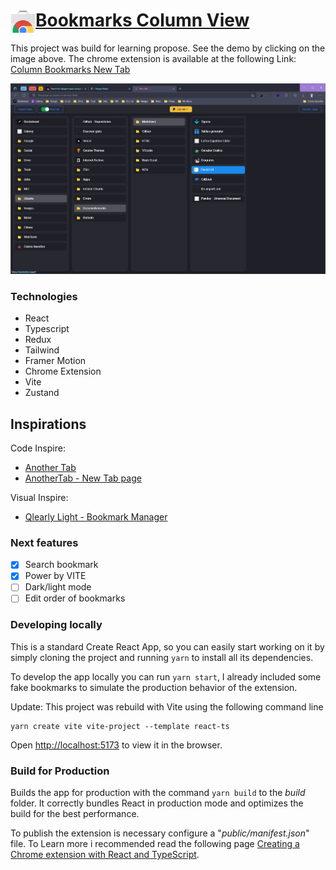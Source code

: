 <a style="text-decorations:none; color:inherit;"
href="https://chrome.google.com/webstore/detail/column-bookmarks-new-tab/ocjdiehlhhoiahkbbgmjnfeipjpbhhph?hl" target="_blank">
  <h1>
    Bookmarks Column View<img src="./.github/chrome-web-store-icon.png" width="40" align="left">
  </h1>
</a>

This project was build for learning propose. See the demo by clicking on the image above. The chrome extension is available at the following Link:
<a href="https://chrome.google.com/webstore/detail/column-bookmarks-new-tab/ocjdiehlhhoiahkbbgmjnfeipjpbhhph?hl" target="_blank">
Column Bookmarks New Tab
</a>

<p align="center" margin-bottom="0">
  <a href="https://chrome-column-tab.vercel.app" target="_blank">
    <img alt="demo" width="auto" height="auto" src="./.github/demo2.png"/>
  </a>
</p>

### Technologies

- React
- Typescript
- Redux
- Tailwind
- Framer Motion
- Chrome Extension
- Vite
- Zustand

## Inspirations

Code Inspire: 
- [Another Tab](https://chrome.google.com/webstore/detail/another-tab/oaaeanlgefipegfcbgpgnhhnpengdjld)
-  [AnotherTab - New Tab page](https://chrome.google.com/webstore/detail/anothertab-new-tab-page/cpeojfdfhhgedcaiglbjdklaigennhpl)

Visual Inspire:  
- [Qlearly Light - Bookmark Manager](https://chrome.google.com/webstore/detail/qlearly-light-bookmark-ma/lkmkjmklcnhfcfpojimnbjpaimbdjeao)

### Next features

- [X] Search bookmark
- [X] Power by VITE
- [ ] Dark/light mode
- [ ] Edit order of bookmarks

### Developing locally

This is a standard Create React App, so you can easily start working on it by simply cloning the project and running `yarn` to install all its dependencies.

To develop the app locally you can run `yarn start`, I already included some fake bookmarks to simulate the production behavior of the extension.

Update: This project was rebuild with Vite using the following command line

```shell
yarn create vite vite-project --template react-ts
```

Open [http://localhost:5173](http://localhost:5173) to view it in the browser.

### Build for Production

Builds the app for production with the command `yarn build` to the *build* folder.
It correctly bundles React in production mode and optimizes the build for the best performance.

To publish the extension is necessary configure a "*public/manifest.json*" file. To Learn more i recommended read the following page [Creating a Chrome extension with React and TypeScript](https://blog.logrocket.com/creating-chrome-extension-react-typescript/).

